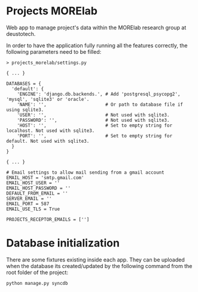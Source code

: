Projects MORElab
================

Web app to manage project's data within the MORElab research group at deustotech.

In order to have the application fully running all the features correctly, the following parameters need to be filled:

    > projects_morelab/settings.py
    
    { ... }
    
    DATABASES = {
      'default': {
        'ENGINE': 'django.db.backends.', # Add 'postgresql_psycopg2', 'mysql', 'sqlite3' or 'oracle'.
        'NAME': '',                      # Or path to database file if using sqlite3.
        'USER': '',                      # Not used with sqlite3.
        'PASSWORD': '',                  # Not used with sqlite3.
        'HOST': '',                      # Set to empty string for localhost. Not used with sqlite3.
        'PORT': '',                      # Set to empty string for default. Not used with sqlite3.
      }
    }
    
    { ... }
    
    # Email settings to allow mail sending from a gmail account
    EMAIL_HOST = 'smtp.gmail.com'
    EMAIL_HOST_USER = ''
    EMAIL_HOST_PASSWORD = ''
    DEFAULT_FROM_EMAIL = ''
    SERVER_EMAIL = ''
    EMAIL_PORT = 587
    EMAIL_USE_TLS = True
    
    PROJECTS_RECEPTOR_EMAILS = ['']
    
# Database initialization
    
There are some fixtures existing inside each app. They can be uploaded when the database its created/updated by the following command from the root folder of the project:

    python manage.py syncdb
